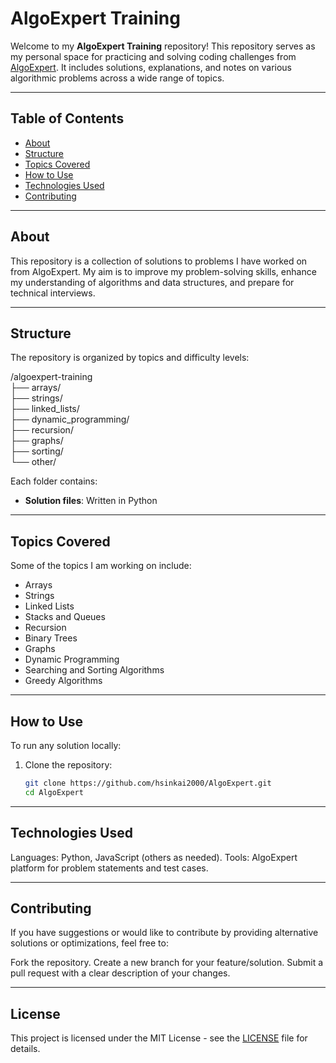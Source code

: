 # AlgoExpert Training

Welcome to my **AlgoExpert Training** repository! This repository serves as my personal space for practicing and solving coding challenges from [AlgoExpert](https://www.algoexpert.io/). It includes solutions, explanations, and notes on various algorithmic problems across a wide range of topics.

---

## Table of Contents

- [About](#about)
- [Structure](#structure)
- [Topics Covered](#topics-covered)
- [How to Use](#how-to-use)
- [Technologies Used](#technologies-used)
- [Contributing](#contributing)

---

## About

This repository is a collection of solutions to problems I have worked on from AlgoExpert. My aim is to improve my problem-solving skills, enhance my understanding of algorithms and data structures, and prepare for technical interviews.

---

## Structure

The repository is organized by topics and difficulty levels:

/algoexpert-training <br/>
├── arrays/ <br/>
├── strings/ <br/>
├── linked_lists/ <br/>
├── dynamic_programming/ <br/>
├── recursion/ <br/>
├── graphs/ <br/>
├── sorting/ <br/>
└── other/ <br/>

Each folder contains:

- **Solution files**: Written in Python

---

## Topics Covered

Some of the topics I am working on include:

- Arrays
- Strings
- Linked Lists
- Stacks and Queues
- Recursion
- Binary Trees
- Graphs
- Dynamic Programming
- Searching and Sorting Algorithms
- Greedy Algorithms

---

## How to Use

To run any solution locally:

1. Clone the repository:
   ```bash
   git clone https://github.com/hsinkai2000/AlgoExpert.git
   cd AlgoExpert
   ```

---

## Technologies Used

Languages: Python, JavaScript (others as needed).
Tools: AlgoExpert platform for problem statements and test cases.

---

## Contributing

If you have suggestions or would like to contribute by providing alternative solutions or optimizations, feel free to:

Fork the repository.
Create a new branch for your feature/solution.
Submit a pull request with a clear description of your changes.

---

## License

This project is licensed under the MIT License - see the [LICENSE](LICENSE) file for details.

